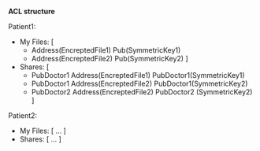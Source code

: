 **ACL structure**

Patient1:

 - My Files: [
    - Address(EncreptedFile1)     Pub(SymmetricKey1)
    - Address(EncreptedFile2)     Pub(SymmetricKey2) ]
 - Shares: 	[
    - PubDoctor1    Address(EncreptedFile1)     PubDoctor1(SymmetricKey1)
    - PubDoctor1    Address(EncreptedFile2)     PubDoctor1(SymmetricKey2)
    - PubDoctor2    Address(EncreptedFile2)    PubDoctor2 (SymmetricKey2) 	]

Patient2:

 - My Files: 	[
              ... 	] 
 - Shares: 	[
                 ... 	]
